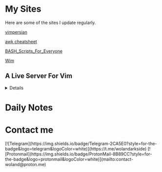 <h1>My Sites</h1>
Here are some of the sites I update regularly. 

[vimpersian](https://vimpersian.github.io)

[awk cheatsheet](https://wolandark.github.io/awk-cheatsheet-farsi/)

[BASH_Scripts_For_Everyone](https://wolandark.github.io/BASH_Scripts_For_Everyone/)

[Wim](https://wolandark.github.io/wim/)


<h2>A Live Server For Vim </h2>
<details>
  
<h1>Vim Live Server</h1>
 A dead-simple live server implementation using [browser-sync](https://www.npmjs.com/package/browser-sync).
 
 Preview your code in your browser as you change it with ease.

<h2>Dependency</h2>
- nodejs 
- npm

Install the `browser-sync` package globally using npm:
```
   sudo npm install -g browser-sync
```

<h1>Installation</h1>
Use your favorite Vim plugin manager to install [vim-live-server](https://github.com/wolandark/vim-live-server).

<h4>Using Vim [packages](https://vimhelp.org/repeat.txt.html#packages)	(**needs Vim 8+**)</h4>
```
git clone https://github.com/wolandark/vim-live-server.git ~/.vim/pack/plugins/start/vim-live-server/
```
<h4>Using [vim-plug](https://github.com/junegunn/vim-plug)</h4>

Add the following line to your plugin configuration in your .vimrc file:
```
Plug 'https://github.com/wolandark/vim-live-server.git'
```
With vimplug you can use this alternative command that uses a post-installation hook to download the browser-sync package from npm automatically:

```
Plug 'https://github.com/wolandark/vim-live-server.git', { 'do': 'sudo npm install -g browser-sync' }
```

<h4>Using [Vundle](https://github.com/VundleVim/Vundle.vim)</h4>

```
Plugin 'https://github.com/wolandark/vim-live-server.git'
```

<h4>Using [Pathogen](https://github.com/tpope/vim-pathogen)</h4>

Clone the vim-live-server repository into your Vim bundle directory:
```
cd ~/.vim/bundle
git clone https://github.com/wolandark/vim-live-server.git
```

<h1>Usage</h1>
Open your index.html file in vim and issue the following in ex-mode. The server will start and bind itself to `localhost:3000`

```
StartBrowserSync
```

To start serving on a specific port, use:
```
StartBrowserSyncOnPort N
StartBrowserSyncOnPort 3009
```

To kill the server on the default port 3000 use this:
```
KillBrowserSync
```
Use this command to kill the server on a certain port:
```
KillBrowserSyncOnPort N
KillBrowserSyncOnPort 3006
```
_Note:
vim-live-server will kill all running instances of browser-sync on [VimLeave](https://vimhelp.org/autocmd.txt.html#VimLeave)._

<h1>Optional keybindings</h1>
```
nmap <F2> :StartBrowserSync <CR>
nmap <F3> :KillBrowserSync <CR>
```

<h1 align="center">Thats it! Enjoy!</h1>

<h1>Demo</h1>
https://github.com/wolandark/browser-sync/assets/107309764/218cb8a0-459a-43cd-a987-1b43d1fb2b92


</details>

<h1>Daily Notes</h1>

<h1>Contact me</h1>
[![Telegram](https://img.shields.io/badge/Telegram-2CA5E0?style=for-the-badge&logo=telegram&logoColor=white)](https://t.me/wolandarkside)
[![Protonmail](https://img.shields.io/badge/ProtonMail-8B89CC?style=for-the-badge&logo=protonmail&logoColor=white)](mailto:contact-woland@proton.me)

